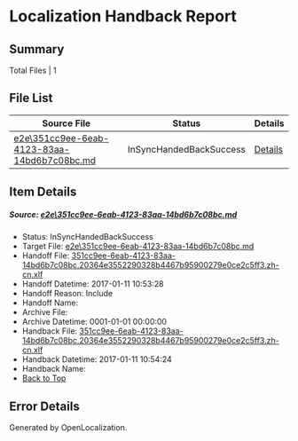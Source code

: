 # <a name='report-top'></a> Localization Handback Report

## Summary
 Total Files | 1

## File List
 Source File | Status | Details 
 ----------- | ------ | ------- 
 [e2e\351cc9ee-6eab-4123-83aa-14bd6b7c08bc.md](https://github.com/OpenLocalizationTestOrg/ol-test0/blob/985c7ded4bab1124c55f541f34f75e30567b03d4/e2e/351cc9ee-6eab-4123-83aa-14bd6b7c08bc.md) | InSyncHandedBackSuccess | [Details](#ea609b389d145d3a55f6aa69ddb6a648bf11434c1)

## Item Details
##### <a name='ea609b389d145d3a55f6aa69ddb6a648bf11434c1'></a> Source: [e2e\351cc9ee-6eab-4123-83aa-14bd6b7c08bc.md](https://github.com/OpenLocalizationTestOrg/ol-test0/blob/985c7ded4bab1124c55f541f34f75e30567b03d4/e2e/351cc9ee-6eab-4123-83aa-14bd6b7c08bc.md)
* Status: InSyncHandedBackSuccess
* Target File: [e2e\351cc9ee-6eab-4123-83aa-14bd6b7c08bc.md](https://github.com/OpenLocalizationTestOrg/ol-test0-zhcn/blob/5a30692e6d5f9bb62da71d0dd89ef1e42773483b/e2e/351cc9ee-6eab-4123-83aa-14bd6b7c08bc.md)
* Handoff File: [351cc9ee-6eab-4123-83aa-14bd6b7c08bc.20364e3552290328b4467b95900279e0ce2c5ff3.zh-cn.xlf](https://github.com/OpenLocalizationTestOrg/ol-test0-handoff/blob/29ba69132beabdf328f694874b737963d9fb7240/ol-handoff/OpenLocalizationTestOrg/ol-test0-zhcn/shujia/ht/351cc9ee-6eab-4123-83aa-14bd6b7c08bc.20364e3552290328b4467b95900279e0ce2c5ff3.zh-cn.xlf)
* Handoff Datetime: 2017-01-11 10:53:28
* Handoff Reason: Include
* Handoff Name: 
* Archive File: 
* Archive Datetime: 0001-01-01 00:00:00
* Handback File: [351cc9ee-6eab-4123-83aa-14bd6b7c08bc.20364e3552290328b4467b95900279e0ce2c5ff3.zh-cn.xlf](https://github.com/OpenLocalizationTestOrg/ol-test0-handback/blob/c5a0455c8af721d70a961fc456a39ea8b387d888/ol-handback/OpenLocalizationTestOrg/ol-test0-zhcn/shujia/ht/351cc9ee-6eab-4123-83aa-14bd6b7c08bc.20364e3552290328b4467b95900279e0ce2c5ff3.zh-cn.xlf)
* Handback Datetime: 2017-01-11 10:54:24
* Handback Name: 
* [Back to Top](#report-top)


## Error Details

Generated by OpenLocalization.
